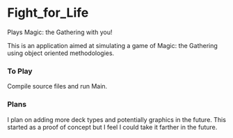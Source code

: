 # Fight_for_Life
Plays Magic: the Gathering with you!  

This is an application aimed at simulating a game of Magic: the Gathering using object oriented methodologies. 

### To Play
Compile source files and run Main.

### Plans  
I plan on adding more deck types and potentially graphics in the future. This started as a proof of concept but I feel I could take it farther in the future.
